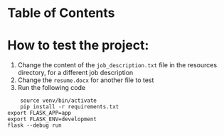 
# Table of Contents

# How to test the project:

1. Change the content of the `job_description.txt` file in the resources directory, for a different job description
2. Change the `resume.docx` for another file to test
3. Run the following code
```
    source venv/bin/activate
    pip install -r requirements.txt
export FLASK_APP=app
export FLASK_ENV=development
flask --debug run
```

